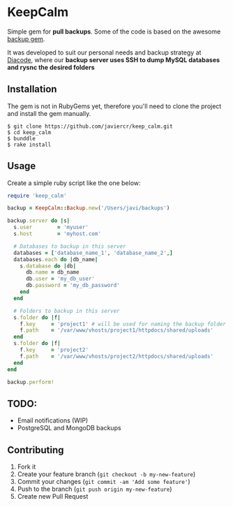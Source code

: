 # KeepCalm

Simple gem for **pull backups**. Some of the code is based on the awesome [backup gem](https://github.com/meskyanichi/backup).

It was developed to suit our personal needs and backup strategy at [Diacode](http://diacode.com), where our **backup server uses SSH to dump MySQL databases and rysnc the desired folders**

## Installation
The gem is not in RubyGems yet, therefore you'll need to clone the project and install the gem manually.

    $ git clone https://github.com/javiercr/keep_calm.git
    $ cd keep_calm
    $ bunddle
    $ rake install

## Usage

Create a simple ruby script like the one below:

```ruby
require 'keep_calm'

backup = KeepCalm::Backup.new('/Users/javi/backups')

backup.server do |s|
  s.user        = 'myuser'
  s.host        = 'myhost.com'

  # Databases to backup in this server  
  databases = ['database_name_1', 'database_name_2',]
  databases.each do |db_name|
    s.database do |db|
      db.name = db_name
      db.user = 'my_db_user' 
      db.password = 'my_db_password' 
    end
  end

  # Folders to backup in this server
  s.folder do |f|
    f.key     = 'project1' # will be used for naming the backup folder
    f.path    = '/var/www/vhosts/project1/httpdocs/shared/uploads'
  end
  s.folder do |f|
    f.key     = 'project2'
    f.path    = '/var/www/vhosts/project2/httpdocs/shared/uploads'
  end
end

backup.perform!
```

## TODO:
* Email notifications (WIP)
* PostgreSQL and MongoDB backups

## Contributing

1. Fork it
2. Create your feature branch (`git checkout -b my-new-feature`)
3. Commit your changes (`git commit -am 'Add some feature'`)
4. Push to the branch (`git push origin my-new-feature`)
5. Create new Pull Request
